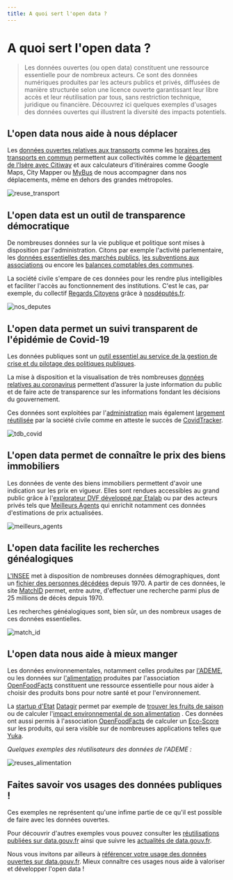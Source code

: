 ```yaml
---
title: A quoi sert l'open data ?
---
```


# A quoi sert l'open data ?
> Les données ouvertes (ou open data) constituent une ressource essentielle pour de nombreux acteurs. 
Ce sont des données numériques produites par les acteurs publics et privés, diffusées de manière structurée selon une licence ouverte garantissant leur libre accès et leur réutilisation par tous, sans restriction technique, juridique ou financière.
Découvrez ici quelques exemples d'usages des données ouvertes qui illustrent la diversité des impacts potentiels. 

## L'open data nous aide à nous déplacer

Les [données ouvertes relatives aux transports](https://transport.data.gouv.fr/) comme les [horaires des transports en commun](https://transport.data.gouv.fr/datasets?type=public-transit) permettent aux collectivités comme  le [département de l’Isère avec Citiway](https://blog.transport.data.gouv.fr/billets/city-way/) et aux calculateurs d'itinéraires comme Google Maps, City Mapper ou  [MyBus](https://www.data.gouv.fr/fr/reuses/mybus/) de nous accompagner dans nos déplacements, même en dehors des grandes métropoles.

![reuse_transport](https://github.com/datagouv/datagouvfr-pages/blob/master/pages/about/transport.png?raw=true)

## L'open data est un outil de transparence démocratique

De nombreuses données sur la vie publique et politique sont mises à disposition par l'administration. Citons par exemple l'activité parlementaire, les [données essentielles des marchés publics](https://www.data.gouv.fr/fr/datasets/fichiers-consolides-des-donnees-essentielles-de-la-commande-publique/),  [les subventions aux associations](https://www.data.gouv.fr/fr/datasets/projet-de-loi-de-finances-pour-2020-plf-2020-donnees-de-lannexe-jaune-effort-financier-de-letat-en-faveur-des-associations/) ou encore les [balances comptables des communes](https://www.data.gouv.fr/fr/datasets/balances-comptables-des-communes/). 

La société civile s'empare de ces données pour les rendre plus intelligibles et faciliter l'accès au fonctionnement des institutions.  C'est le cas, par exemple, du collectif [Regards Citoyens](https://www.regardscitoyens.org/qui-sommes-nous/)  grâce à [nosdéputés.fr](https://www.nosdeputes.fr/). 

![nos_deputes](https://github.com/datagouv/datagouvfr-pages/blob/master/pages/about/nosdeputes.png?raw=true)

## L'open data permet un suivi transparent de l'épidémie de Covid-19

Les données publiques sont un [outil essentiel au service de la gestion de crise et du pilotage des politiques publiques](https://www.etalab.gouv.fr/les-donnees-publiques-au-service-de-la-gestion-de-crise-et-du-pilotage-des-politiques-publiques). 

La mise à disposition et la visualisation de très nombreuses [données relatives au coronavirus](https://www.data.gouv.fr/pages/donnees-coronavirus) permettent d’assurer la juste information du public et de faire acte de transparence sur les informations fondant les décisions du gouvernement.

Ces données sont exploitées par l'[administration](https://www.gouvernement.fr/info-coronavirus/carte-et-donnees) mais également [largement réutilisée](https://www.data.gouv.fr/fr/posts/retour-sur-les-activites-de-data-gouv-fr-en-2020/) par la société civile comme en atteste le succès de [CovidTracker](https://covidtracker.fr/). 

![tdb_covid](https://github.com/datagouv/datagouvfr-pages/blob/master/pages/about/tableau%20de%20bord%20covid.png?raw=true)

## L'open data permet de connaître le prix des biens immobiliers

Les données de vente des biens immobiliers permettent d'avoir une indication sur les prix en vigueur. Elles sont rendues accessibles au grand public grâce à l'[explorateur DVF développé par Etalab](https://www.data.gouv.fr/fr/reuses/explorateur-de-donnees-de-valeur-fonciere-dvf/) ou par des acteurs privés tels que [Meilleurs Agents](https://www.meilleursagents.com/prix-immobilier/dvf/) qui enrichit notamment ces données d'estimations de prix actualisées.

![meilleurs_agents](https://github.com/datagouv/datagouvfr-pages/blob/master/pages/about/meilleurs%20agents.png?raw=true)

## L'open data facilite les recherches généalogiques

[L'INSEE](https://www.data.gouv.fr/fr/organizations/institut-national-de-la-statistique-et-des-etudes-economiques-insee/) met à disposition de nombreuses données démographiques, dont un [fichier des personnes décédées](https://www.data.gouv.fr/fr/datasets/fichier-des-personnes-decedees/) depuis 1970. A partir de ces données, le site [MatchID](https://www.data.gouv.fr/fr/reuses/moteur-de-recherche-des-personnes-decedees-matchid/) permet, entre autre, d'effectuer une recherche parmi plus de 25 millions de décès depuis 1970. 

Les recherches généalogiques sont, bien sûr, un des nombreux usages de ces données essentielles.

![match_id](https://github.com/datagouv/datagouvfr-pages/blob/master/pages/about/image.png?raw=true)

## L'open data nous aide à mieux manger

Les données environnementales, notamment celles produites par [l'ADEME](https://www.data.gouv.fr/fr/organizations/ademe/), ou les données sur l['alimentation](https://www.data.gouv.fr/fr/datasets/open-food-facts-produits-alimentaires-ingredients-nutrition-labels/) produites par l'association [OpenFoodFacts](https://fr.openfoodfacts.org/) constituent une ressource essentielle pour nous aider à choisir des produits bons pour notre santé et pour l'environnement.

La [startup d'Etat](https://beta.gouv.fr/approche/) [Datagir](https://datagir.ademe.fr/) permet par exemple de [trouver les fruits de saison](https://www.data.gouv.fr/fr/reuses/mes-fruits-legumes-de-saison-votre-moteur-de-recherche-pour-retrouver-les-fruits-legumes-du-mois/) ou de calculer l'[impact environnemental de son alimentation](https://www.data.gouv.fr/fr/reuses/explorer-la-base-agribalyse-pour-decouvrir-limpact-environnemental-de-lalimentation/) . Ces données ont aussi permis à l'association [OpenFoodFacts](https://www.data.gouv.fr/fr/organizations/open-food-facts/) de calculer un [Eco-Score](https://www.data.gouv.fr/fr/reuses/eco-score-limpact-environnemental-des-produits-alimentaires-1/) sur les produits, qui sera visible sur de nombreuses applications telles que [Yuka](https://yuka.io/).

*Quelques exemples des réutilisateurs des données de l'ADEME :* 

![reuses_alimentation](https://github.com/datagouv/datagouvfr-pages/blob/master/pages/about/Reuses%20alimentation.png?raw=true)

## Faites savoir vos usages des données publiques !

Ces exemples ne représentent qu'une infime partie de ce qu'il est possible de faire avec les données ouvertes. 

Pour découvrir d'autres exemples vous pouvez consulter les [réutilisations publiées sur data.gouv.fr](https://www.data.gouv.fr/fr/reuses/) ainsi que suivre les [actualités de data.gouv.fr](https://www.data.gouv.fr/fr/posts/).   

Nous vous invitons par ailleurs à [référencer votre usage des données ouvertes sur data.gouv.fr](https://guides.etalab.gouv.fr/reutilisation/#pourquoi-referencer-une-reutilisation). Mieux connaître ces usages nous aide à valoriser et développer l'open data !
